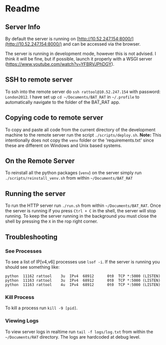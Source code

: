 # Readme

## Server Info

By default the server is running on [http://10.52.247.154:8000/](http://10.52.247.154:8000/) and can be accessed via the browser.

The server is running in development mode, however this is not advised. I think it will be fine, but if possible, launch it properly with a WSGI server (https://www.youtube.com/watch?v=YFBRVJPhDGY).

## SSH to remote server
To ssh into the remote server do `ssh rattool@10.52.247.154`
with password: `London2012`. I have set up `cd ~/Documents/BAT_RAT` in `~/.profile` to automatically navigate to the folder 
of the BAT_RAT app.

## Copying code to remote server
To copy and paste all code from the current directory of the development machine to the remote server run the script `./scripts/deploy.sh`. 
**Note:** This intentionally does not copy the `venv` folder or the 'requirements.txt' since these are different on Windows and Unix based systems.

## On the Remote Server
To reinstall all the python packages (`venv`) on the server simply run `./scripts/reinstall_venv.sh` from within `~/Documents/BAT_RAT`

## Running the server
To run the HTTP server run `./run.sh` from within `~/Documents/BAT_RAT`. Once the server is running if you press `Ctrl + C` in the shell, the server will stop running. To keep the server running in the background you must close the shell by pressing the `X` in the rop right corner.

## Troubleshooting
### See Processes
To see a list of IP[v4,v6] processes use `lsof -i`. If the server is running you should see something like:

```
python  11162 rattool    3u  IPv4  68912      0t0  TCP *:5000 (LISTEN)
python  11163 rattool    3u  IPv4  68912      0t0  TCP *:5000 (LISTEN)
python  11163 rattool    4u  IPv4  68912      0t0  TCP *:5000 (LISTEN)
```

### Kill Process
To kill a process run `kill -9 [pid]`.

### Viewing Logs
To view server logs in realtime run `tail -f logs/log.txt` from within the `~/Documents/RAT` directory. The logs are 
hardcoded at debug level.
